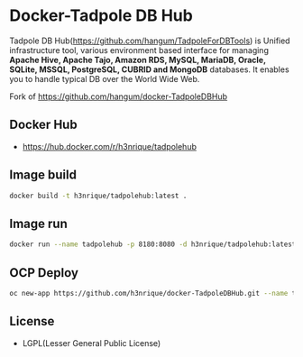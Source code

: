 Docker-Tadpole DB Hub
==

Tadpole DB Hub(https://github.com/hangum/TadpoleForDBTools) is Unified infrastructure tool, various environment based interface for managing <b>Apache Hive, Apache Tajo, Amazon RDS, MySQL, MariaDB, Oracle, SQLite, MSSQL, PostgreSQL, CUBRID and MongoDB</b> databases. It enables you to handle typical DB over the World Wide Web.

Fork of https://github.com/hangum/docker-TadpoleDBHub

Docker Hub 
- 
* https://hub.docker.com/r/h3nrique/tadpolehub

Image build
-
```bash
docker build -t h3nrique/tadpolehub:latest .
```

Image run
-
```bash
docker run --name tadpolehub -p 8180:8080 -d h3nrique/tadpolehub:latest
```

OCP Deploy
-
```bash
oc new-app https://github.com/h3nrique/docker-TadpoleDBHub.git --name tadpolehub --strategy=docker
```

License
-
* LGPL(Lesser General Public License)
